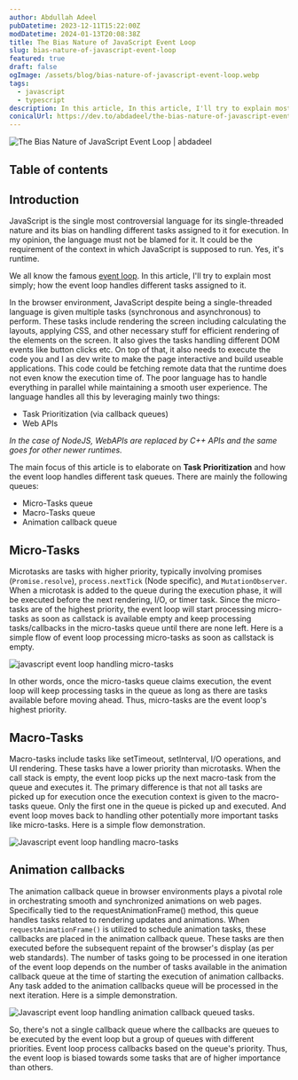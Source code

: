 ```yaml
---
author: Abdullah Adeel
pubDatetime: 2023-12-11T15:22:00Z
modDatetime: 2024-01-13T20:08:38Z
title: The Bias Nature of JavaScript Event Loop
slug: bias-nature-of-javascript-event-loop
featured: true
draft: false
ogImage: /assets/blog/bias-nature-of-javascript-event-loop.webp
tags:
  - javascript
  - typescript
description: In this article, In this article, I'll try to explain most simply; how the event loop handles different tasks assigned to it.
conicalUrl: https://dev.to/abdadeel/the-bias-nature-of-javascript-event-loop-4i9e
---
```


![The Bias Nature of JavaScript Event Loop | abdadeel](@assets/blog/bias-nature-of-javascript-event-loop.webp)

## Table of contents

## Introduction

JavaScript is the single most controversial language for its single-threaded nature and its bias on handling different tasks assigned to it for execution. In my opinion, the language must not be blamed for it. It could be the requirement of the context in which JavaScript is supposed to run. Yes, it's runtime.

We all know the famous [event loop](https://developer.mozilla.org/en-US/docs/Web/JavaScript/Event_loop). In this article, I'll try to explain most simply; how the event loop handles different tasks assigned to it.

In the browser environment, JavaScript despite being a single-threaded language is given multiple tasks (synchronous and asynchronous) to perform. These tasks include rendering the screen including calculating the layouts, applying CSS, and other necessary stuff for efficient rendering of the elements on the screen. It also gives the tasks handling different DOM events like button clicks etc. On top of that, it also needs to execute the code you and I as dev write to make the page interactive and build useable applications. This code could be fetching remote data that the runtime does not even know the execution time of. The poor language has to handle everything in parallel while maintaining a smooth user experience. The language handles all this by leveraging mainly two things:

- Task Prioritization (via callback queues)
- Web APIs

_In the case of NodeJS, WebAPIs are replaced by C++ APIs and the same goes for other newer runtimes._

The main focus of this article is to elaborate on **Task Prioritization** and how the event loop handles different task queues. There are mainly the following queues:

- Micro-Tasks queue
- Macro-Tasks queue
- Animation callback queue

## Micro-Tasks

Microtasks are tasks with higher priority, typically involving promises
(`Promise.resolve`), `process.nextTick` (Node specific), and `MutationObserver`. When a microtask is added to the queue during the execution phase, it will be executed before the next rendering, I/O, or timer task. Since the micro-tasks are of the highest priority, the event loop will start processing micro-tasks as soon as callstack is available empty and keep processing tasks/callbacks in the micro-tasks queue until there are none left.
Here is a simple flow of event loop processing micro-tasks as soon as callstack is empty.

![javascript event loop handling micro-tasks](https://dev-to-uploads.s3.amazonaws.com/uploads/articles/7mmr5t4k78zteok8789k.png)

In other words, once the micro-tasks queue claims execution, the event loop will keep processing tasks in the queue as long as there are tasks available before moving ahead. Thus, micro-tasks are the event loop's highest priority.

## Macro-Tasks

Macro-tasks include tasks like setTimeout, setInterval, I/O operations, and UI rendering. These tasks have a lower priority than microtasks. When the call stack is empty, the event loop picks up the next macro-task from the queue and executes it. The primary difference is that not all tasks are picked up for execution once the execution context is given to the macro-tasks queue. Only the first one in the queue is picked up and executed. And event loop moves back to handling other potentially more important tasks like micro-tasks. Here is a simple flow demonstration.

![Javascript event loop handling macro-tasks](https://dev-to-uploads.s3.amazonaws.com/uploads/articles/wr320h3evqqjp2xmvbp9.png)

## Animation callbacks

The animation callback queue in browser environments plays a pivotal role in orchestrating smooth and synchronized animations on web pages. Specifically tied to the requestAnimationFrame() method, this queue handles tasks related to rendering updates and animations. When `requestAnimationFrame()` is utilized to schedule animation tasks, these callbacks are placed in the animation callback queue. These tasks are then executed before the subsequent repaint of the browser's display (as per web standards).
The number of tasks going to be processed in one iteration of the event loop depends on the number of tasks available in the animation callback queue at the time of starting the execution of animation callbacks. Any task added to the animation callbacks queue will be processed in the next iteration. Here is a simple demonstration.

![Javascript event loop handling animation callback queued tasks.](https://dev-to-uploads.s3.amazonaws.com/uploads/articles/kxcshfn9klublvpuwtxx.png)

So, there's not a single callback queue where the callbacks are queues to be executed by the event loop but a group of queues with different priorities. Event loop process callbacks based on the queue's priority. Thus, the event loop is biased towards some tasks that are of higher importance than others.
